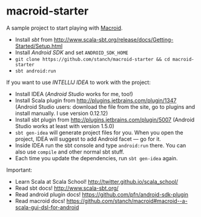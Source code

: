 macroid-starter
===============

A sample project to start playing with [Macroid](https://github.com/stanch/macroid).

* Install *sbt* from http://www.scala-sbt.org/release/docs/Getting-Started/Setup.html
* Install *Android SDK* and set `ANDROID_SDK_HOME`
* `git clone https://github.com/stanch/macroid-starter && cd macroid-starter`
* `sbt android:run`

If you want to use *INTELLIJ IDEA* to work with the project:

* Install IDEA (*Android Studio* works for me, too!)
* Install Scala plugin from http://plugins.jetbrains.com/plugin/1347
  (Android Studio users: download the file from the site, go to plugins and install manually. I use version 0.12.12)
* Install sbt plugin from http://plugins.jetbrains.com/plugin/5007 (Android Studio works at least with version 1.5.0)
* `sbt gen-idea` will generate project files for you. When you open the project, IDEA will suggest to add Android facet — go for it.
* Inside IDEA run the sbt console and type `android:run` there. You can also use `compile` and other normal sbt stuff.
* Each time you update the dependencies, run `sbt gen-idea` again.

Important:

* Learn Scala at Scala School! http://twitter.github.io/scala_school/
* Read sbt docs! http://www.scala-sbt.org/
* Read android plugin docs! https://github.com/pfn/android-sdk-plugin
* Read macroid docs! https://github.com/stanch/macroid#macroid--a-scala-gui-dsl-for-android
